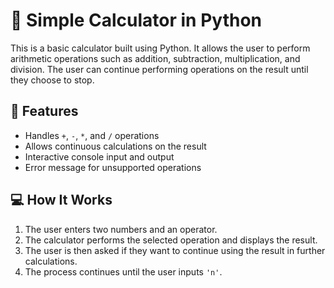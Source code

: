 # 🧮 Simple Calculator in Python

This is a basic calculator built using Python. It allows the user to perform arithmetic operations such as addition, subtraction, multiplication, and division. The user can continue performing operations on the result until they choose to stop.

## 🚀 Features
- Handles `+`, `-`, `*`, and `/` operations
- Allows continuous calculations on the result
- Interactive console input and output
- Error message for unsupported operations

## 💻 How It Works
1. The user enters two numbers and an operator.
2. The calculator performs the selected operation and displays the result.
3. The user is then asked if they want to continue using the result in further calculations.
4. The process continues until the user inputs `'n'`.


